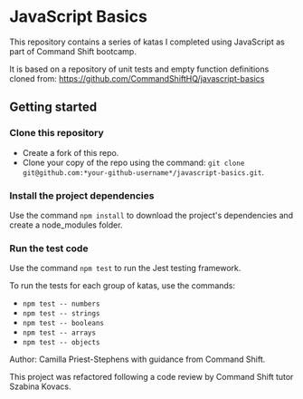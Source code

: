 # JavaScript Basics

This repository contains a series of katas I completed using JavaScript as part of Command Shift bootcamp.

It is based on a repository of unit tests and empty function definitions cloned from: https://github.com/CommandShiftHQ/javascript-basics

## Getting started

### Clone this repository
- Create a fork of this repo.
- Clone your copy of the repo using the command: `git clone git@github.com:*your-github-username*/javascript-basics.git`.

### Install the project dependencies
Use the command `npm install` to download the project's dependencies and create a node_modules folder. 

### Run the test code
Use the command `npm test` to run the Jest testing framework.

To run the tests for each group of katas, use the commands:
- `npm test -- numbers`
- `npm test -- strings`
- `npm test -- booleans`
- `npm test -- arrays`
- `npm test -- objects`

Author: Camilla Priest-Stephens with guidance from Command Shift.

This project was refactored following a code review by Command Shift tutor Szabina Kovacs.

